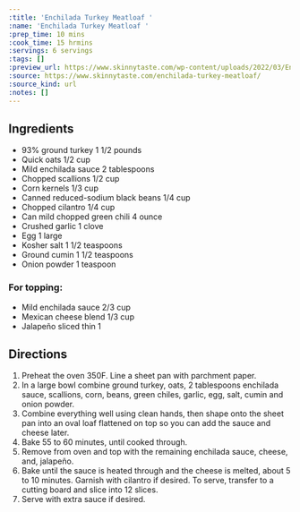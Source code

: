 ```yaml
---
:title: 'Enchilada Turkey Meatloaf '
:name: 'Enchilada Turkey Meatloaf '
:prep_time: 10 mins
:cook_time: 15 hrmins
:servings: 6 servings
:tags: []
:preview_url: https://www.skinnytaste.com/wp-content/uploads/2022/03/Enchilada-Turkey-Meatloaf-4.jpg
:source: https://www.skinnytaste.com/enchilada-turkey-meatloaf/
:source_kind: url
:notes: []
---
```


## Ingredients
- 93% ground turkey 1 1/2 pounds
- Quick oats 1/2 cup
- Mild enchilada sauce 2 tablespoons
- Chopped scallions 1/2 cup
- Corn kernels 1/3 cup
- Canned reduced-sodium black beans 1/4 cup
- Chopped cilantro 1/4 cup
- Can mild chopped green chili 4 ounce
- Crushed garlic 1 clove
- Egg 1 large
- Kosher salt 1 1/2 teaspoons
- Ground cumin 1 1/2 teaspoons
- Onion powder 1 teaspoon

### For topping:
- Mild enchilada sauce 2/3 cup
- Mexican cheese blend 1/3 cup
- Jalapeño sliced thin 1


## Directions
1. Preheat the oven 350F. Line a sheet pan with parchment paper.
2. In a large bowl combine ground turkey, oats, 2 tablespoons enchilada sauce, scallions, corn, beans, green chiles, garlic, egg, salt, cumin and onion powder. 
3. Combine everything well using clean hands, then shape onto the sheet pan into an oval loaf flattened on top so you can add the sauce and cheese later. 
4. Bake 55 to 60 minutes, until cooked through.
5. Remove from oven and top with the remaining enchilada sauce, cheese, and, jalapeño.
6. Bake until the sauce is heated through and the cheese is melted, about 5 to 10 minutes. Garnish with cilantro if desired. To serve, transfer to a cutting board and slice into 12 slices.
7. Serve with extra sauce if desired.
